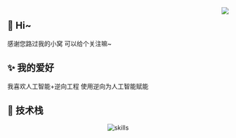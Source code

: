 <img align="right" src="https://github-readme-stats.vercel.app/api?username=Cloxl&show_icons=true&hide_border=true&theme=vue-dark" />


## 👋 Hi~
感谢您路过我的小窝 可以给个关注嘛~

## ✨ 我的爱好
我喜欢人工智能+逆向工程 使用逆向为人工智能赋能

## 🌌 技术栈
<div align="center">
  <img src="https://skillicons.dev/icons?i=c,py,pytorch,html,css,react,js,ts&perline=4" alt="skills">
</div>
